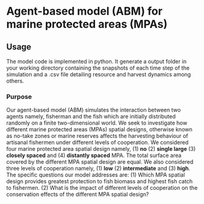 # Agent-based model (ABM) for marine protected areas (MPAs)

## Usage
The model code is implemented in python. It generate a output folder in your working directory containing the snapshots of each time step of the simulation and a .csv file detailing resource and harvest dynamics among others. 

### **Purpose**
Our agent-based model (ABM) simulates the interaction between two agents namely, fisherman and the fish which are initially distributed randomly on a finite two-dimensional world. We seek to investigate how different marine protected areas (MPAs) spatial designs, otherwise known as no-take zones or marine reserves affects the harvesting behaviour of artisanal fishermen under different levels of cooperation. We considered four marine protected area spatial design namely, (1) **no** (2) **single large** (3) **closely spaced** and (4) **distantly spaced** MPA. The total surface area covered by the different MPA spatial design are equal. We also considered three levels of cooperation namely, (1) **low**  (2) **intermediate**  and (3) **high**. The specific questions our model addresses are: (1) Which  MPA spatial design provides greatest protection to fish biomass and highest fish catch to fishermen. (2) What is the impact of different levels of cooperation on the conservation effects of the different MPA spatial design?




